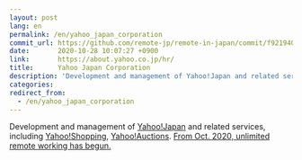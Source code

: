 ```yaml
---
layout: post
lang: en
permalink: /en/yahoo_japan_corporation
commit_url: https://github.com/remote-jp/remote-in-japan/commit/f921940671ebd18478dc941d894f9a4ba9c427b5
date:       2020-10-28 10:07:27 +0900
link:       https://about.yahoo.co.jp/hr/
title:      Yahoo Japan Corporation
description: 'Development and management of Yahoo!Japan and related services, including Yahoo!Shopping, Yahoo!Auctions. From Oct. 2020, unlimited remote working has begun.'
categories: 
redirect_from:
  - /en/yahoo_japan_corporation
---
```


<p>Development and management of <a href="https://www.yahoo.co.jp/">Yahoo!Japan</a> and related services, including <a href="https://shopping.yahoo.co.jp/">Yahoo!Shopping</a>, <a href="https://auctions.yahoo.co.jp/">Yahoo!Auctions</a>. <a href="https://about.yahoo.co.jp/pr/release/2020/07/15a/">From Oct. 2020, unlimited remote working has begun.</a></p>
